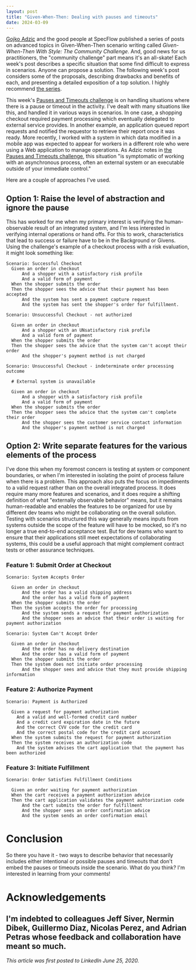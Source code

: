 ```yaml
---
layout: post
title: "Given-When-Then: Dealing with pauses and timeouts"
date: 2024-03-09
---
```


[Gojko Adzic](https://gojko.net/about/) and the good people at SpecFlow published a series of posts on advanced topics in Given-When-Then scenario writing called _Given-When-Then With Style: The Community Challenge_. And, good news for us practitioners, the "community challenge" part means it's an all-skate! Each week's post describes a specific situation that some find difficult to express in scenarios. Anyone can propose a solution. The following week's post considers some of the proposals, describing drawbacks and benefits of each, and presenting a detailed exposition of a top solution. I highly recommend [the series](https://specflow.org/learn/given-when-then-with-style/).

This week's [Pauses and Timeouts challenge](https://specflow.org/2020/how-to-deal-with-pauses-and-timeouts-givenwhenthenwithstyle/) is on handling situations where there is a pause or timeout in the activity. I've dealt with many situations like this, and handled it in various ways in scenarios. In one case, a shopping checkout required payment processing which eventually delegated to external service provides. In another example, an application queued report requests and notified the requestor to retrieve their report once it was ready. More recently, I worked with a system in which data modified in a mobile app was expected to appear for workers in a different role who were using a Web application to manage operations. As Adzic notes in [the Pauses and Timeouts challenge](https://specflow.org/2020/how-to-deal-with-pauses-and-timeouts-givenwhenthenwithstyle/), this situation "is symptomatic of working with an asynchronous process, often an external system or an executable outside of your immediate control."

Here are a couple of approaches I've used. 
<!--more-->

## Option 1: Raise the level of abstraction and ignore the pause
This has worked for me when my primary interest is verifying the human-observable result of an integrated system, and I'm less interested in verifying internal operations or hand offs. For this to work, characteristics that lead to success or failure have to be in the Background or Givens. Using the challenge's example of a checkout process with a risk evaluation, it might look something like:
```
Scenario: Successful Checkout
  Given an order in checkout
      And a shopper with a satisfactory risk profile
      And a valid form of payment
  When the shopper submits the order
  Then the shopper sees the advice that their payment has been accepted
      And the system has sent a payment capture request
      And the system has sent the shopper's order for fulfillment. 

Scenario: Unsuccessful Checkout - not authorized

  Given an order in checkout
      And a shopper with an UNsatisfactory risk profile
      And a valid form of payment
  When the shopper submits the order
  Then the shopper sees the advice that the system can't accept their order
      And the shopper's payment method is not charged

Scenario: Unsuccessful Checkout - indeterminate order processing outcome 

  # External system is unavailable

  Given an order in checkout
      And a shopper with a satisfactory risk profile
      And a valid form of payment
  When the shopper submits the order
  Then the shopper sees the advice that the system can't complete their order
      And the shopper sees the customer service contact information
      And the shopper's payment method is not charged
```
## Option 2: Write separate features for the various elements of the process
I've done this when my foremost concern is testing at system or component boundaries, or when I'm interested in isolating the point of process failure when there is a problem. This approach also puts the focus on impediments to a valid request rather than on the overall integrated process. It does require many more features and scenarios, and it does require a shifting definition of what "externally observable behavior" means, but it remains human-readable and enables the features to be organized for use by different dev teams who might be collaborating on the overall solution. Testing with scenarios structured this way generally means inputs from systems outside the scope of the feature will have to be mocked, so it's no longer a true end-to-end acceptance test. But for dev teams who want to ensure that their applications still meet expectations of collaborating systems, this could be a useful approach that might complement contract tests or other assurance techniques.

### Feature 1: Submit Order at Checkout
```
Scenario: System Accepts Order

  Given an order in checkout
      And the order has a valid shipping address
      And the order has a valid form of payment
  When the shopper submits the order
  Then the system accepts the order for processing
      And the system sends a request for payment authorization
      And the shopper sees an advice that their order is waiting for payment authorization

Scenario: System Can't Accept Order

  Given an order in checkout
      And the order has no delivery destination
      And the order has a valid form of payment
  When the shopper submits the order
  Then the system does not initiate order processing
      And the shopper sees and advice that they must provide shipping information
```
### Feature 2: Authorize Payment
```
Scenario: Payment is Authorized

  Given a request for payment authorization
    And a valid and well-formed credit card number
    And a credit card expiration date in the future
    And the correct CVV code for the credit card
    And the correct postal code for the credit card account
  When the system submits the request for payment authorization
  Then the system receives an authorization code
    And the system advises the cart application that the payment has been authorized
```
### Feature 3: Initiate Fulfillment
```
Scenario: Order Satisfies Fulfillment Conditions

  Given an order waiting for payment authorization
  When the cart receives a payment authorization advice
  Then the cart application validates the payment auhtorization code
      And the cart submits the order for fulfillment
      And the shopper sees an order confirmation advice
      And the system sends an order confirmation email
```  

# Conclusion
So there you have it - two ways to describe behavior that necessarily includes either intentional or possible pauses and timeouts that don't embed the pauses or timeouts inside the scenario. What do you think? I'm interested in learning from your comments!

# Acknowledgements
I'm indebted to colleagues Jeff Siver, Nermin Dibek, Guillermo Diaz, Nicolas Perez, and Adrian Petras whose feedback and collaboration have meant so much.
---
_This article was first posted to LinkedIn June 25, 2020._
